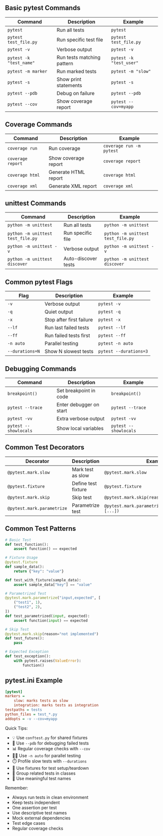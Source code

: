 ## Basic pytest Commands
| Command | Description | Example |
|---------|-------------|----------|
| `pytest` | Run all tests | `pytest` |
| `pytest test_file.py` | Run specific test file | `pytest test_file.py` |
| `pytest -v` | Verbose output | `pytest -v` |
| `pytest -k "test_name"` | Run tests matching pattern | `pytest -k "test_user"` |
| `pytest -m marker` | Run marked tests | `pytest -m "slow"` |
| `pytest -s` | Show print statements | `pytest -s` |
| `pytest --pdb` | Debug on failure | `pytest --pdb` |
| `pytest --cov` | Show coverage report | `pytest --cov=myapp` |

## Coverage Commands
| Command | Description | Example |
|---------|-------------|----------|
| `coverage run` | Run coverage | `coverage run -m pytest` |
| `coverage report` | Show coverage report | `coverage report` |
| `coverage html` | Generate HTML report | `coverage html` |
| `coverage xml` | Generate XML report | `coverage xml` |

## unittest Commands
| Command | Description | Example |
|---------|-------------|----------|
| `python -m unittest` | Run all tests | `python -m unittest` |
| `python -m unittest test_file.py` | Run specific file | `python -m unittest test_file.py` |
| `python -m unittest -v` | Verbose output | `python -m unittest -v` |
| `python -m unittest discover` | Auto-discover tests | `python -m unittest discover` |

## Common pytest Flags
| Flag | Description | Example |
|------|-------------|----------|
| `-v` | Verbose output | `pytest -v` |
| `-q` | Quiet output | `pytest -q` |
| `-x` | Stop after first failure | `pytest -x` |
| `--lf` | Run last failed tests | `pytest --lf` |
| `--ff` | Run failed tests first | `pytest --ff` |
| `-n auto` | Parallel testing | `pytest -n auto` |
| `--durations=N` | Show N slowest tests | `pytest --durations=3` |

## Debugging Commands
| Command | Description | Example |
|---------|-------------|----------|
| `breakpoint()` | Set breakpoint in code | `breakpoint()` |
| `pytest --trace` | Enter debugger on start | `pytest --trace` |
| `pytest -vv` | Extra verbose output | `pytest -vv` |
| `pytest --showlocals` | Show local variables | `pytest --showlocals` |

## Common Test Decorators
| Decorator | Description | Example |
|-----------|-------------|----------|
| `@pytest.mark.slow` | Mark test as slow | `@pytest.mark.slow` |
| `@pytest.fixture` | Define test fixture | `@pytest.fixture` |
| `@pytest.mark.skip` | Skip test | `@pytest.mark.skip(reason="...")` |
| `@pytest.mark.parametrize` | Parametrize test | `@pytest.mark.parametrize("input,expected", [...])` |

## Common Test Patterns
```python
# Basic Test
def test_function():
    assert function() == expected

# Fixture Usage
@pytest.fixture
def sample_data():
    return {"key": "value"}

def test_with_fixture(sample_data):
    assert sample_data["key"] == "value"

# Parametrized Test
@pytest.mark.parametrize("input,expected", [
    ("test1", 1),
    ("test2", 2),
])
def test_parametrized(input, expected):
    assert function(input) == expected

# Skip Test
@pytest.mark.skip(reason="not implemented")
def test_future():
    pass

# Expected Exception
def test_exception():
    with pytest.raises(ValueError):
        function()
```

## pytest.ini Example
```ini
[pytest]
markers =
    slow: marks tests as slow
    integration: marks tests as integration
testpaths = tests
python_files = test_*.py
addopts = -v --cov=myapp
```

Quick Tips:
- 💡 Use `conftest.py` for shared fixtures
- 🐞 Use `--pdb` for debugging failed tests
- 📊 Regular coverage checks with `--cov`
- 🏃‍♂️ Use `-n auto` for parallel testing
- ⏱️ Profile slow tests with `--durations`
- 🔄 Use fixtures for test setup/teardown
- 📝 Group related tests in classes
- 🎯 Use meaningful test names

Remember:
- Always run tests in clean environment
- Keep tests independent
- One assertion per test
- Use descriptive test names
- Mock external dependencies
- Test edge cases
- Regular coverage checks